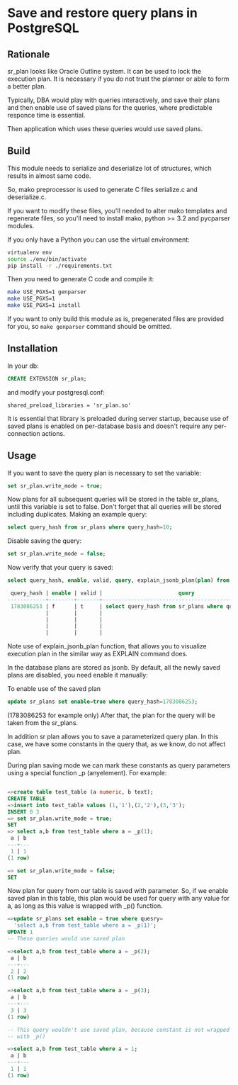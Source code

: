 # Save and restore query plans in PostgreSQL

## Rationale

sr_plan looks like Oracle Outline system. It can be used to lock 
the execution plan. It is necessary if you do not trust the planner 
or able to form a better plan.

Typically, DBA would play with queries interactively, and save their
plans and then enable use of saved plans for the queries, where
predictable responce time is essential.

Then application which uses these queries would use saved plans.

## Build

This module needs to serialize and deserialize lot of structures, which
results in almost same code.

So, mako preprocessor is used to generate C files serialize.c and
deserialize.c.

If you want to modify these files, you'll needed to alter mako templates
and regenerate files, so you'll need to install mako, python >= 3.2 and
pycparser modules.

If you only have a Python you can use the virtual environment:
```bash
virtualenv env
source ./env/bin/activate
pip install -r ./requirements.txt
```

Then you need to generate C code and compile it:

```bash
make USE_PGXS=1 genparser
make USE_PGXS=1
make USE_PGXS=1 install
```

If you want to only build this module as is, pregenerated files are
provided for you, so ``make genparser`` command should be omitted.

## Installation

In your db:
```SQL
CREATE EXTENSION sr_plan;
```
and modify your postgresql.conf:
```
shared_preload_libraries = 'sr_plan.so'
```
It is essential that library is preloaded during server startup, because
use of saved plans is enabled on per-database basis and doesn't require
any per-connection actions.

## Usage

If you want to save the query plan is necessary to set the variable:

```SQL
set sr_plan.write_mode = true;
```

Now plans for all subsequent queries will be stored in the table sr_plans,
until this variable is set to false. Don't forget that all queries will be 
stored including duplicates.
Making an example query:

```SQL
select query_hash from sr_plans where query_hash=10;
```

Disable saving the query:

```SQL
set sr_plan.write_mode = false;
```
Now verify that your query is saved:
```SQL
select query_hash, enable, valid, query, explain_jsonb_plan(plan) from sr_plans;

 query_hash | enable | valid |                        query                         |                 explain_jsonb_plan                 
------------+--------+-------+------------------------------------------------------+----------------------------------------------------
 1783086253 | f      | t     | select query_hash from sr_plans where query_hash=10; | Bitmap Heap Scan on sr_plans                      +
            |        |       |                                                      |   Recheck Cond: (query_hash = 10)                 +
            |        |       |                                                      |   ->  Bitmap Index Scan on sr_plans_query_hash_idx+
            |        |       |                                                      |         Index Cond: (query_hash = 10)             +
            |        |       |                                                      | 

```

Note use of explain\_jsonb\_plan function, that  allows you to visualize
execution plan in the similar way as EXPLAIN command does.

In the database plans are stored as jsonb. By default, all the newly
saved plans are disabled, you need enable it manually:

To enable use of the saved plan 

```SQL
update sr_plans set enable=true where query_hash=1783086253;
```

(1783086253 for example only)
After that, the plan for the query will be taken from the sr_plans.

In addition sr plan allows you to save a parameterized query plan. In
this case, we have some constants in the query that, as we know, do
not affect plan.

During plan saving mode we can mark these constants as query parameters
using a special function _p (anyelement). For example:


```SQL

=>create table test_table (a numeric, b text);
CREATE TABLE
=>insert into test_table values (1,'1'),(2,'2'),(3,'3');
INSERT 0 3 
=> set sr_plan.write_mode = true;
SET
=> select a,b from test_table where a = _p(1);
 a | b
---+---
 1 | 1
(1 row)

=> set sr_plan.write_mode = false;
SET

```

Now plan for query from our table is saved with parameter. So,
if we enable saved plan in this table, this plan would be used for query
with any value for a, as long as this value is wrapped with _p()
function.

```SQL
=>update sr_plans set enable = true where quesry=
  'select a,b from test_table where a = _p(1)';
UPDATE 1
-- These queries would use saved plan

=>select a,b from test_table where a = _p(2);
 a | b
---+---
 2 | 2
(1 row)

=>select a,b from test_table where a = _p(3);
 a | b
---+---
 3 | 3
(1 row)

-- This query wouldn't use saved plan, because constant is not wrapped
-- with _p()

=>select a,b from test_table where a = 1;
 a | b
---+---
 1 | 1
(1 row)

```
